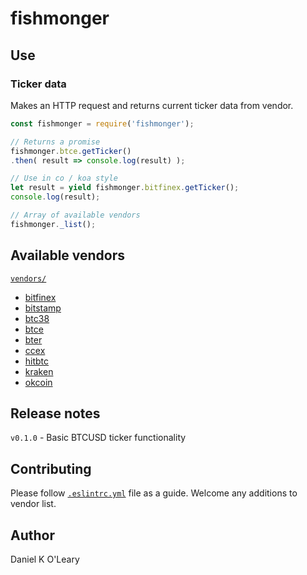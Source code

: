 # fishmonger

## Use
### Ticker data
Makes an HTTP request and returns current ticker data from vendor.
```js
const fishmonger = require('fishmonger');

// Returns a promise
fishmonger.btce.getTicker()
.then( result => console.log(result) );

// Use in co / koa style
let result = yield fishmonger.bitfinex.getTicker();
console.log(result);

// Array of available vendors
fishmonger._list();
```

## Available vendors
[`vendors/`](vendors)
- [bitfinex](vendors/bitfinex.json)
- [bitstamp](vendors/bitstamp.json)
- [btc38](vendors/btc38.json)
- [btce](vendors/btce.json)
- [bter](vendors/bter.json)
- [ccex](vendors/ccex.json)
- [hitbtc](vendors/hitbtc.json)
- [kraken](vendors/kraken.json)
- [okcoin](vendors/okcoin.json)

## Release notes
`v0.1.0` - Basic BTCUSD ticker functionality

## Contributing
Please follow [`.eslintrc.yml`](.eslintrc.yml) file as a guide.
Welcome any additions to vendor list.

## Author
Daniel K O'Leary

